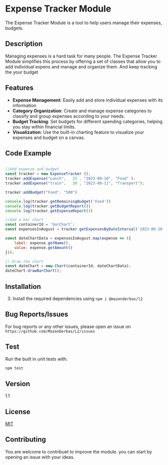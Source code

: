 # Expense Tracker Module

The Expense Tracker Module is a tool to help users manage their expenses, budgets.

## Description
Managing expenses is a hard task for many people. The Expense Tracker Module simplifies this process by offering a set of classes that allow you to add individual expens and manage and organize them. And keep tracking the your budget


## Features
- **Expense Management**: Easily add and store individual expenses with its information
- **Category Organization**: Create and manage expense categories to classify and group expenses according to your needs.
- **Budget Tracking**: Set budgets for different spending categories, helping you stay within financial limits.
- **Visualization**: Use the built-in charting feature to visualize your expenses and budget on a canvas.



## Code Example

```javascript

//Add expense and budget
const tracker = new ExpenseTracker ();
tracker.addExpense("Lunch",   25 , "2023-09-10", "Food" );
tracker.addExpense("train",   30 , "2023-09-11", "Transport");

tracker.addBudget("Food", "500")

console.log(tracker.getRemainingBudget('Food'))
console.log(tracker.getBudgetReport())
console.log(tracker.getExpenseReport())
```

```javascript
//Add a bar chart
const containerId = 'barChart';
const expensesInAugust = tracker.getExpensesByDateInterval('2023-09-10', '2023-09-11');

const dateChartData = expensesInAugust.map(expense => ({
    label: expense.getName(),
    value: expense.getAmount()
}));

// Draw the chart
const dateChart = new Chart(containerId, dateChartData);
dateChart.drawBarChart();
```

## Installation

3. Install the required dependencies using ```npm i @mazenderbas/l2```

## Bug Reports/Issues
For bug reports or any other issues, please open an issue on ```https://github.com/MazenDerbas/L2/issues```
## Test

Run the built in unit tests with:
```bash
npm test
```
## Version 
1.1

## License 
[MIT](./LICENSE)

## Contributing
You are welcome to contribuet to improve the module. you can start by opening an issue with your ideas. 
